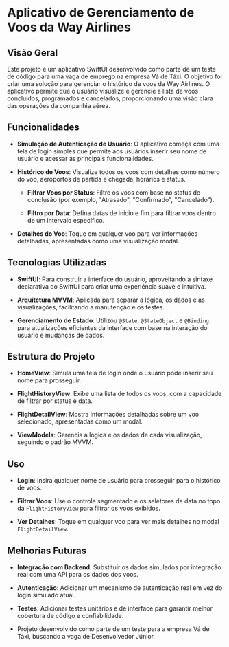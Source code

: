 # Aplicativo de Gerenciamento de Voos da Way Airlines 

  

## Visão Geral 

  

Este projeto é um aplicativo SwiftUI desenvolvido como parte de um teste de código para uma vaga de emprego na empresa Vá de Táxi. O objetivo foi criar uma solução para gerenciar o histórico de voos da Way Airlines. O aplicativo permite que o usuário visualize e gerencie a lista de voos concluídos, programados e cancelados, proporcionando uma visão clara das operações da companhia aérea. 

  

## Funcionalidades 

  

- **Simulação de Autenticação de Usuário**: O aplicativo começa com uma tela de login simples que permite aos usuários inserir seu nome de usuário e acessar as principais funcionalidades. 

- **Histórico de Voos**: Visualize todos os voos com detalhes como número do voo, aeroportos de partida e chegada, horários e status. 

  - **Filtrar Voos por Status**: Filtre os voos com base no status de conclusão (por exemplo, "Atrasado", "Confirmado", "Cancelado"). 

  - **Filtro por Data**: Defina datas de início e fim para filtrar voos dentro de um intervalo específico. 

- **Detalhes do Voo**: Toque em qualquer voo para ver informações detalhadas, apresentadas como uma visualização modal. 

  

## Tecnologias Utilizadas 

  

- **SwiftUI**: Para construir a interface do usuário, aproveitando a sintaxe declarativa do SwiftUI para criar uma experiência suave e intuitiva. 

- **Arquitetura MVVM**: Aplicada para separar a lógica, os dados e as visualizações, facilitando a manutenção e os testes. 

- **Gerenciamento de Estado**: Utilizou `@State`, `@StateObject` e `@Binding` para atualizações eficientes da interface com base na interação do usuário e mudanças de dados.  

## Estrutura do Projeto 

  

- **HomeView**: Simula uma tela de login onde o usuário pode inserir seu nome para prosseguir. 

- **FlightHistoryView**: Exibe uma lista de todos os voos, com a capacidade de filtrar por status e data. 

- **FlightDetailView**: Mostra informações detalhadas sobre um voo selecionado, apresentadas como um modal. 

- **ViewModels**: Gerencia a lógica e os dados de cada visualização, seguindo o padrão MVVM. 

  

## Uso 

  

- **Login**: Insira qualquer nome de usuário para prosseguir para o histórico de voos. 

- **Filtrar Voos**: Use o controle segmentado e os seletores de data no topo da `FlightHistoryView` para filtrar os voos exibidos. 

- **Ver Detalhes**: Toque em qualquer voo para ver mais detalhes no modal `FlightDetailView`. 

   

## Melhorias Futuras 

  

- **Integração com Backend**: Substituir os dados simulados por integração real com uma API para os dados dos voos. 

- **Autenticação**: Adicionar um mecanismo de autenticação real em vez do login simulado atual. 

- **Testes**: Adicionar testes unitários e de interface para garantir melhor cobertura de código e confiabilidade. 

  

- Projeto desenvolvido como parte de um teste para a empresa Vá de Táxi, buscando a vaga de Desenvolvedor Júnior. 
